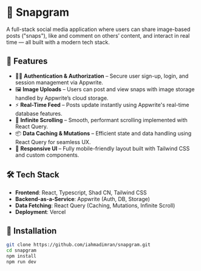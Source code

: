 # 📸 Snapgram

A full-stack social media application where users can share image-based posts ("snaps"), like and comment on others’ content, and interact in real time — all built with a modern tech stack.

## 🚀 Features

- 🧑‍💻 **Authentication & Authorization** – Secure user sign-up, login, and session management via Appwrite.
- 🖼️ **Image Uploads** – Users can post and view snaps with image storage handled by Appwrite’s cloud storage.
- ⚡ **Real-Time Feed** – Posts update instantly using Appwrite's real-time database features.
- 🔁 **Infinite Scrolling** – Smooth, performant scrolling implemented with React Query.
- 📦 **Data Caching & Mutations** – Efficient state and data handling using React Query for seamless UX.
- 📱 **Responsive UI** – Fully mobile-friendly layout built with Tailwind CSS and custom components.

## 🛠 Tech Stack

- **Frontend**: React, Typescript, Shad CN, Tailwind CSS  
- **Backend-as-a-Service**: Appwrite (Auth, DB, Storage)  
- **Data Fetching**: React Query (Caching, Mutations, Infinite Scroll)  
- **Deployment**: Vercel

## 🧪 Installation

```bash
git clone https://github.com/iahmadimran/snapgram.git
cd snapgram
npm install
npm run dev

